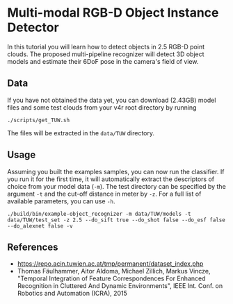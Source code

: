 # Multi-modal RGB-D Object Instance Detector

In this tutorial you will learn how to detect objects in 2.5 RGB-D point clouds. The proposed multi-pipeline recognizer will detect 3D object models and estimate their 6DoF pose in the camera's field of view.


## Data  
If you have not obtained the data yet, you can download (2.43GB) model files and some test clouds from your v4r root directory by running
```
./scripts/get_TUW.sh
```

The files will be extracted in the `data/TUW` directory.

## Usage
Assuming you built the examples samples, you can now run the classifier. If you run it for the first time, it will automatically extract the descriptors of choice from your model data (`-m`). The test directory can be specified by the argument `-t` and the cut-off distance in meter by `-z`. For a full list of available parameters, you can use `-h`.

```
./build/bin/example-object_recognizer -m data/TUW/models -t data/TUW/test_set -z 2.5 --do_sift true --do_shot false --do_esf false --do_alexnet false -v
```

## References
* https://repo.acin.tuwien.ac.at/tmp/permanent/dataset_index.php
* Thomas Fäulhammer, Aitor Aldoma, Michael Zillich, Markus Vincze, "Temporal Integration of Feature Correspondences For Enhanced Recognition in Cluttered And Dynamic Environments", IEEE Int. Conf. on Robotics and Automation (ICRA), 2015
